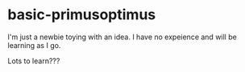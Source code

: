 # basic-primusoptimus
I'm just a newbie toying with an idea. I have no expeience and will be learning as I go.

Lots to learn???

